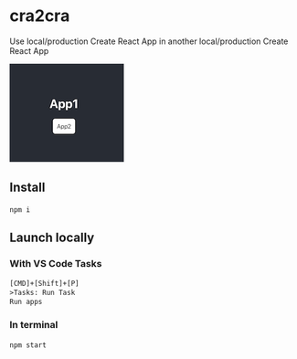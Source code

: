 # cra2cra

Use local/production Create React App in another local/production Create React App

[![demo](./logo.png)](#readme)

## Install

```shell
npm i
```

## Launch locally

### With VS Code Tasks

```text
[CMD]+[Shift]+[P]
>Tasks: Run Task
Run apps
```

### In terminal

```shell
npm start
```
